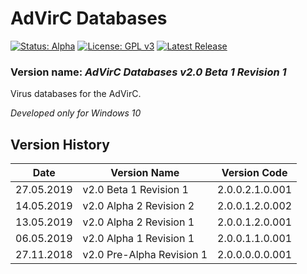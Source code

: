 # AdVirC Databases

[![Status: Alpha](https://img.shields.io/badge/Status-Alpha-red.svg?style=for-the-badge)](#)
[![License: GPL v3](https://img.shields.io/badge/License-GPL%20v3-black.svg?style=for-the-badge)](https://www.gnu.org/licenses/gpl-3.0)
[![Latest Release](https://img.shields.io/badge/Latest-Release-blue.svg?style=for-the-badge)](https://github.com/MikronT/AdVirCDatabases/releases/latest)

<!--
[![Status: Pre-Alpha](https://img.shields.io/badge/Status-Pre--Alpha-black.svg?style=for-the-badge)](#)

[![Status: Beta](https://img.shields.io/badge/Status-Beta-orange.svg?style=for-the-badge)](#)
[![Status: Pre-Release](https://img.shields.io/badge/Status-Pre--Release-yellow.svg?style=for-the-badge)](#)
[![Status: Release](https://img.shields.io/badge/Status-Release-green.svg?style=for-the-badge)](#)
-->

### Version name: *AdVirC Databases v2.0 Beta 1 Revision 1*

Virus databases for the AdVirC.

*Developed only for Windows 10*



## Version History
| Date       | Version Name              | Version Code        |
|------------|---------------------------|---------------------|
| 27.05.2019 | v2.0 Beta 1 Revision 1    | 2.0.0.2.1.0.001     |
| 14.05.2019 | v2.0 Alpha 2 Revision 2   | 2.0.0.1.2.0.002     |
| 13.05.2019 | v2.0 Alpha 2 Revision 1   | 2.0.0.1.2.0.001     |
| 06.05.2019 | v2.0 Alpha 1 Revision 1   | 2.0.0.1.1.0.001     |
| 27.11.2018 | v2.0 Pre-Alpha Revision 1 | 2.0.0.0.0.0.001     |

<!--
AdVirC Databases v2.0 Alpha 1 Revision 1                  2.0.0.1.1.0.001
AdVirC Databases v2.0 Alpha 2 Revision 144                2.0.0.1.2.0.144
AdVirC Databases v2.0 Beta 1 Revision 16                  2.0.0.2.1.0.016
AdVirC Databases v2.0 Pre-Release 1 Revision 4            2.0.0.3.1.0.004
AdVirC Databases v2.0 Release Revision 742                2.0.0.4.0.0.742

AdVirC Databases v2.0 Beta 1 Revision 14                  2.1.0.2.1.0.014
AdVirC Databases v2.1 Release Revision 114 Nightly 12     2.1.0.2.1.0.114.012
AdVirC Databases v2.1 Release Revision 243                2.1.0.4.0.0.243
-->